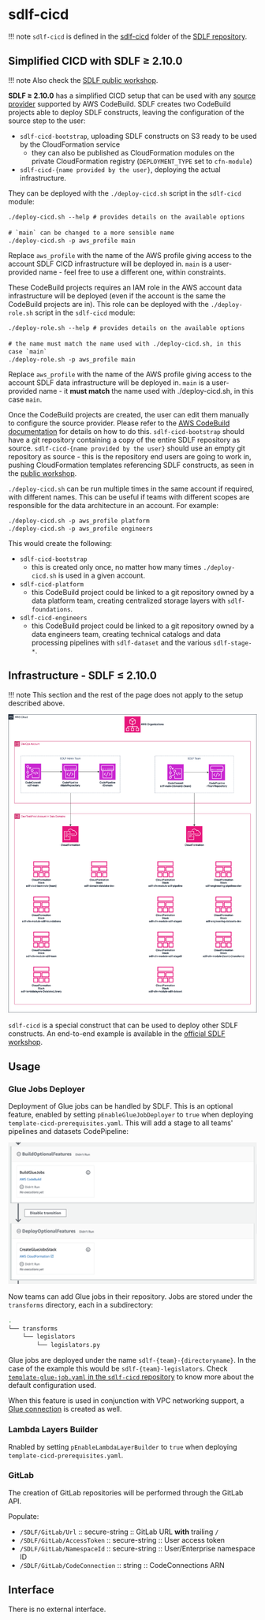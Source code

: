 # sdlf-cicd

!!! note
    `sdlf-cicd` is defined in the [sdlf-cicd](https://github.com/awslabs/aws-serverless-data-lake-framework/tree/main/sdlf-cicd) folder of the [SDLF repository](https://github.com/awslabs/aws-serverless-data-lake-framework).

## Simplified CICD with SDLF ≥ 2.10.0

!!! note
    Also check the [SDLF public workshop](https://catalog.us-east-1.prod.workshops.aws/workshops/501cb14c-91b3-455c-a2a9-d0a21ce68114/en-US/10-demo).

**SDLF ≥ 2.10.0** has a simplified CICD setup that can be used with any [source provider](https://docs.aws.amazon.com/codebuild/latest/userguide/access-tokens.html) supported by AWS CodeBuild. SDLF creates two CodeBuild projects able to deploy SDLF constructs, leaving the configuration of the source step to the user:

* `sdlf-cicd-bootstrap`, uploading SDLF constructs on S3 ready to be used by the CloudFormation service
  * they can also be published as CloudFormation modules on the private CloudFormation registry (`DEPLOYMENT_TYPE` set to `cfn-module`)
* `sdlf-cicd-{name provided by the user}`, deploying the actual infrastructure.

They can be deployed with the `./deploy-cicd.sh` script in the `sdlf-cicd` module:

```
./deploy-cicd.sh --help # provides details on the available options

# `main` can be changed to a more sensible name
./deploy-cicd.sh -p aws_profile main
```

Replace `aws_profile` with the name of the AWS profile giving access to the account SDLF CICD infrastructure will be deployed in. `main` is a user-provided name - feel free to use a different one, within constraints.

These CodeBuild projects requires an IAM role in the AWS account data infrastructure will be deployed (even if the account is the same the CodeBuild projects are in). This role can be deployed with the `./deploy-role.sh` script in the `sdlf-cicd` module:

```
./deploy-role.sh --help # provides details on the available options

# the name must match the name used with ./deploy-cicd.sh, in this case `main`
./deploy-role.sh -p aws_profile main
```

Replace `aws_profile` with the name of the AWS profile giving access to the account SDLF data infrastructure will be deployed in. `main` is a user-provided name - it **must match** the name used with ./deploy-cicd.sh, in this case `main`.

Once the CodeBuild projects are created, the user can edit them manually to configure the source provider. Please refer to the [AWS CodeBuild documentation](https://docs.aws.amazon.com/codebuild/latest/userguide/access-tokens.html) for details on how to do this. `sdlf-cicd-bootstrap` should have a git repository containing a copy of the entire SDLF repository as source. `sdlf-cicd-{name provided by the user}` should use an empty git repository as source - this is the repository end users are going to work in, pushing CloudFormation templates referencing SDLF constructs, as seen in the [public workshop](https://catalog.us-east-1.prod.workshops.aws/workshops/501cb14c-91b3-455c-a2a9-d0a21ce68114/en-US/10-demo/200-foundations).


`./deploy-cicd.sh` can be run multiple times in the same account if required, with different names. This can be useful if teams with different scopes are responsible for the data architecture in an account. For example:

```
./deploy-cicd.sh -p aws_profile platform
./deploy-cicd.sh -p aws_profile engineers
```

This would create the following:

* `sdlf-cicd-bootstrap`
  * this is created only once, no matter how many times `./deploy-cicd.sh` is used in a given account.
* `sdlf-cicd-platform`
  * this CodeBuild project could be linked to a git repository owned by a data platform team, creating centralized storage layers with `sdlf-foundations`.
* `sdlf-cicd-engineers`
  * this CodeBuild project could be linked to a git repository owned by a data engineers team, creating technical catalogs and data processing pipelines with `sdlf-dataset` and the various `sdlf-stage-*`.


## Infrastructure - SDLF ≤ 2.10.0

!!! note
    This section and the rest of the page does not apply to the setup described above.

![SDLF CICD](../_static/sdlf-cicd.png)

`sdlf-cicd` is a special construct that can be used to deploy other SDLF constructs. An end-to-end example is available in the [official SDLF workshop](https://sdlf.workshop.aws/).

## Usage

### Glue Jobs Deployer

Deployment of Glue jobs can be handled by SDLF. This is an optional feature, enabled by setting `pEnableGlueJobDeployer` to `true` when deploying `template-cicd-prerequisites.yaml`. This will add a stage to all teams' pipelines and datasets CodePipeline:

![Glue Jobs Deployer Stage](../_static/sdlf-cicd-gluejobsdeployer.png)

Now teams can add Glue jobs in their repository. Jobs are stored under the `transforms` directory, each in a subdirectory:
```bash
.
└── transforms
    └── legislators
        └── legislators.py
```

Glue jobs are deployed under the name `sdlf-{team}-{directoryname}`. In the case of the example this would be `sdlf-{team}-legislators`. Check [`template-glue-job.yaml` in the `sdlf-cicd` repository](https://github.com/awslabs/aws-serverless-data-lake-framework/blob/2.0.0/sdlf-cicd/template-glue-job.yaml) to know more about the default configuration used.

When this feature is used in conjunction with VPC networking support, a [Glue connection](https://docs.aws.amazon.com/glue/latest/dg/glue-connections.html) is created as well.

### Lambda Layers Builder

Rnabled by setting `pEnableLambdaLayerBuilder` to `true` when deploying `template-cicd-prerequisites.yaml`.

### GitLab

The creation of GitLab repositories will be performed through the GitLab API.

Populate:

- `/SDLF/GitLab/Url` :: secure-string :: GitLab URL **with** trailing `/`
- `/SDLF/GitLab/AccessToken` :: secure-string :: User access token
- `/SDLF/GitLab/NamespaceId` :: secure-string :: User/Enterprise namespace ID
- `/SDLF/GitLab/CodeConnection` :: string :: CodeConnections ARN

## Interface

There is no external interface.
